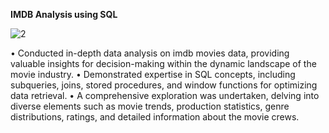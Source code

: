 **IMDB Analysis using SQL**

![2](https://github.com/snehapaherwar/IMDB-Analysis-using-SQL/assets/141404143/441433c9-8888-4844-a1f2-e4d2b60b49f1)


•	Conducted in-depth data analysis on imdb movies data, providing valuable insights for decision-making within the dynamic landscape of the movie industry. 
•	Demonstrated expertise in SQL concepts, including subqueries, joins, stored procedures, and window functions for optimizing data retrieval. 
•	A comprehensive exploration was undertaken, delving into diverse elements such as movie trends, production statistics, genre distributions, ratings, and detailed information about the movie crews.


